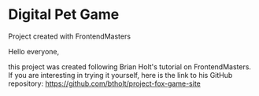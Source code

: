 # Digital Pet Game
Project created with FrontendMasters 

Hello everyone,

this project was created following Brian Holt's tutorial on FrontendMasters.
If you are interesting in trying it yourself, here is the link to his GitHub repository: https://github.com/btholt/project-fox-game-site
